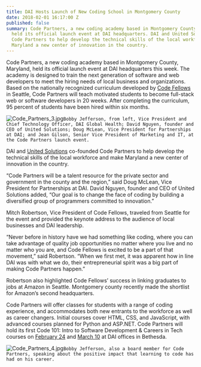 ```yaml
---
title: DAI Hosts Launch of New Coding School in Montgomery County
date: 2018-02-01 16:17:00 Z
published: false
summary: Code Partners, a new coding academy based in Montgomery County, Maryland,
  held its official launch event at DAI headquarters. DAI and United Solutions co-founded
  Code Partners to help develop the technical skills of the local workforce and make
  Maryland a new center of innovation in the country.
---
```


Code Partners, a new coding academy based in Montgomery County, Maryland, held its official launch event at DAI headquarters this week. The academy is designed to train the next generation of software and web developers to meet the hiring needs of local business and organizations. Based on the nationally recognized curriculum developed by [Code Fellows](https://www.codefellows.org/) in Seattle, Code Partners will teach motivated students to become full-stack web or software developers in 20 weeks. After completing the curriculum, 95 percent of students have been hired within six months.

![Code_Partners_3.jpg](/uploads/Code_Partners_3.jpg)`Bobby Jefferson, from left, Vice President and Chief Technology Officer, DAI Global Health; David Nguyen, founder and CEO of United Solutions; Doug McLean, Vice President for Partnerships at DAI; and Jean Gilson, Senior Vice President of Marketing and IT, at the Code Partners launch event.`

DAI and [United Solutions](http://www.unitedsolutions.biz/Portal/WebPage.html?objectID=27669&referenceID=27669&referenceType=Object) co-founded Code Partners to help develop the technical skills of the local workforce and make Maryland a new center of innovation in the country.

“Code Partners will be a talent resource for the private sector and government in the county and the region,” said Doug McLean, Vice President for Partnerships at DAI. David Nguyen, founder and CEO of United Solutions added, “Our goal is to change the face of coding by building a diversified group of programmers committed to innovation.”

Mitch Robertson, Vice President of Code Fellows, traveled from Seattle for the event and provided the keynote address to the audience of local businesses and DAI leadership.

“Never before in history have we had something like coding, where you can take advantage of quality job opportunities no matter where you live and no matter who you are, and Code Fellows is excited to be a part of that movement,” said Robertson. “When we first met, it was apparent how in line DAI was with what we do, their entrepreneurial spirit was a big part of making Code Partners happen.”

Robertson also highlighted Code Fellows’ success in linking graduates to jobs at Amazon in Seattle. Montgomery county recently made the shortlist for Amazon’s second headquarters.

Code Partners will offer classes for students with a range of coding experience, and accommodates both new entrants to the workforce as well as career changers. Initial courses cover HTML, CSS, and JavaScript, with advanced courses planned for Python and ASP.NET. Code Partners will hold its first Code 101: Intro to Software Development & Careers in Tech courses on [February 24](https://www.eventbrite.com/e/code-101-intro-to-software-development-careers-in-tech-tickets-42538303210?aff=dainews) and [March 10](https://www.eventbrite.com/e/code-101-intro-to-software-development-careers-in-tech-tickets-42718463073?aff=dainews) at DAI offices in Bethesda.

![Code_Partners_4.jpg](/uploads/Code_Partners_4.jpg)`Bobby Jefferson, also a board member for Code Partners, speaking about the positive impact that learning to code has had on his career.`
